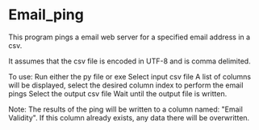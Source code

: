 # Email_ping

This program pings a email web server for a specified email address in a csv.
  
It assumes that the csv file is encoded in UTF-8 and is comma delimited.

To use:
    Run either the py file or exe
    Select input csv file
    A list of columns will be displayed, select the desired column index to perform the email pings
    Select the output csv file
    Wait until the output file is written.

Note: The results of the ping will be written to a column named: "Email Validity". If this column already exists, any data there will be overwritten.
